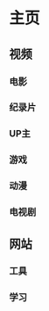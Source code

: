 # 主页

## 视频

### 电影



### 纪录片



### UP主



### 游戏



### 动漫



### 电视剧



## 网站

### 工具



### 学习
